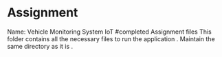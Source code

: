 # Assignment
Name: Vehicle Monitoring System IoT
#completed Assignment files
This folder contains all the necessary files to run the application .
Maintain the same directory as it is .
